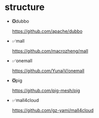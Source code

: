# structure

- ❎dubbo

  https://github.com/apache/dubbo

- ✅mall

  https://github.com/macrozheng/mall

- ✅onemall

  https://github.com/YunaiV/onemall

- ❎pig

  https://github.com/pig-mesh/pig

- ✅mall4cloud

  https://github.com/gz-yami/mall4cloud